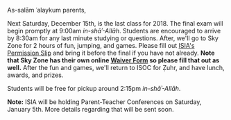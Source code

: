 As-salām ʿalaykum parents,

Next Saturday, December 15th, is the last class for 2018. The final exam will begin promptly at 9:00am *in-shāʾ-Allāh*. Students are encouraged to arrive by 8:30am for any last minute studying or questions.
After, we'll go to Sky Zone for 2 hours of fun, jumping, and games. Please fill out [ISIA's Permission Slip](https://drive.google.com/open?id=1z1bs4PsIbjLIpvPJDgGFlfzY4vXo9FCk) and bring it before the final if you have not already.
**Note that Sky Zone has their own online [Waiver Form](https://westminsterstore.skyzone.com/waiver/WaiverInfo.aspx) so please fill that out as well.**
After the fun and games, we'll return to ISOC for Ẓuhr, and have lunch, awards, and prizes.

Students will be free for pickup around 2:15pm *in-shāʾ-Allāh*.

**Note:** ISIA will be holding Parent-Teacher Conferences on Saturday, January 5th. More details regarding that will be sent soon.
